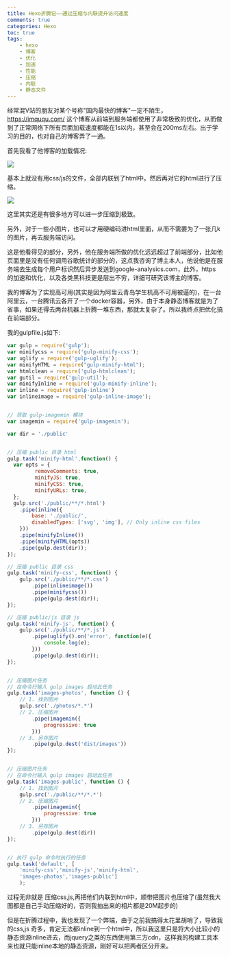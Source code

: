 ```yaml
---
title: Hexo折腾记——通过压缩与内联提升访问速度
comments: true
categories: Hexo
toc: true
tags:
	- hexo
	- 博客
	- 优化
	- 加速
	- 性能
	- 压缩
	- 内联
	- 静态文件
---
```



经常混V站的朋友对某个号称"国内最快的博客"一定不陌生，https://imququ.com/ 这个博客从前端到服务端都使用了非常极致的优化，从而做到了正常网络下所有页面加载速度都能在1s以内，甚至会在200ms左右。出于学习的目的，也对自己的博客弄了一通。

<!-- more -->
首先我看了他博客的加载情况:

![](https://dn-joway.qbox.me/1463459787511_%E5%B1%8F%E5%B9%95%E5%BF%AB%E7%85%A7%202016-05-17%2012.36.22.png)

基本上就没有用css/js的文件，全部内联到了html中。然后再对它的html进行了压缩。

![](https://dn-joway.qbox.me/1463459962503_%E5%B1%8F%E5%B9%95%E5%BF%AB%E7%85%A7%202016-05-17%2012.38.43.png)

这里其实还是有很多地方可以进一步压缩到极致。

另外，对于一些小图片，也可以才用硬编码进html里面，从而不需要为了一张几k的图片，再去服务端访问。

这是他看得见的部分，另外，他在服务端所做的优化远远超过了前端部分，比如他页面里是没有任何调用谷歌统计的部分的，这点我咨询了博主本人，他说他是在服务端去生成每个用户标识然后异步发送到google-analysics.com，此外，https 的加速和优化，以及各类黑科技更是层出不穷，详细可研究该博主的博客。

我的博客为了实现高可用(其实是因为阿里云青岛学生机高不可用被逼的)，在一台阿里云，一台腾讯云各开了一个docker容器，另外，由于本身静态博客就是为了省事，如果还得去两台机器上折腾一堆东西，那就太复杂了。所以我终点把优化搞在前端部分。

我的gulpfile.js如下:

``` js
var gulp = require('gulp');
var minifycss = require('gulp-minify-css');
var uglify = require('gulp-uglify');
var minifyHTML = require("gulp-minify-html");
var htmlclean = require('gulp-htmlclean');
var gutil = require('gulp-util');
var minifyInline = require('gulp-minify-inline');
var inline = require('gulp-inline')
var inlineimage = require('gulp-inline-image');


// 获取 gulp-imagemin 模块
var imagemin = require('gulp-imagemin');

var dir = './public'


// 压缩 public 目录 html
gulp.task('minify-html',function() {
  var opts = {
         removeComments: true,
         minifyJS: true,
         minifyCSS: true,
         minifyURLs: true,
  };
  gulp.src('./public/**/*.html')
    .pipe(inline({
        base: './public/',
        disabledTypes: ['svg', 'img'], // Only inline css files
    }))
    .pipe(minifyInline())
    .pipe(minifyHTML(opts))
    .pipe(gulp.dest(dir));
});

// 压缩 public 目录 css
gulp.task('minify-css', function() {
    gulp.src('./public/**/*.css')
        .pipe(inlineimage())
        .pipe(minifycss())
        .pipe(gulp.dest(dir));
});

// 压缩 public/js 目录 js
gulp.task('minify-js', function() {
    gulp.src('./public/**/*.js')
        .pipe(uglify().on('error', function(e){
            console.log(e);
        }))
        .pipe(gulp.dest(dir));
});


// 压缩图片任务
// 在命令行输入 gulp images 启动此任务
gulp.task('images-photos', function () {
    // 1. 找到图片
    gulp.src('./photos/*.*')
    // 2. 压缩图片
        .pipe(imagemin({
            progressive: true
        }))
    // 3. 另存图片
        .pipe(gulp.dest('dist/images'))
});


// 压缩图片任务
// 在命令行输入 gulp images 启动此任务
gulp.task('images-public', function () {
    // 1. 找到图片
    gulp.src('./public/**/*.*')
    // 2. 压缩图片
        .pipe(imagemin({
            progressive: true
        }))
    // 3. 另存图片
        .pipe(gulp.dest(dir))
});


// 执行 gulp 命令时执行的任务
gulp.task('default', [
    'minify-css','minify-js','minify-html',
    'images-photos','images-public']
    );

```

过程无非就是 压缩css,js,再把他们内联到html中，顺带把图片也压缩了(虽然我大图都是自己手动压缩好的，否则我拍出来的相片都是20M起步的)

但是在折腾过程中，我也发现了一个弊端，由于之前我搞得太花里胡哨了，导致我的css,js 奇多，肯定无法都inline到一个html中，所以我这里只是将大小比较小的静态资源inline进去，而jquery之类的东西使用第三方cdn，这样我的构建工具本来也就只能inline本地的静态资源，刚好可以把两者区分开来。





